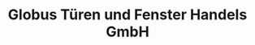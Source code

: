 ---
title: "Globus Türen und Fenster Handels GmbH"
url: /hamburg/globus-tueren-und-fenster-handels-gmbh/
shop: Türen
---
